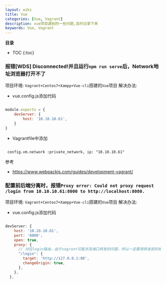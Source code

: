 ```yaml
---
layout: wiki
title: Vue
categories: [Vue, Vagrant]
description: vue项目遇到的一些问题,及时记录下来
keywords: Vue, Vagrant
---
```


**目录**

* TOC
{:toc}

### 报错[WDS] Disconnected!并且运行`npm run serve`后，Network地址浏览器打开不了
项目环境: `Vagrant+Centos7+Xampp+Vue-cli`搭建的`Vue`项目
解决办法: 
- vue.config.js添加代码

```js

module.exports = {
    devServer: {
        host: '10.10.10.61',
    }
}

```

- Vagrantfile中添加

```

 config.vm.network :private_network, ip: "10.10.10.61"

```

参考
- <https://www.webpackjs.com/guides/development-vagrant/>

### 配置前后端分离时，报错`Proxy error: Could not proxy request /login from 10.10.10.61:8000 to http://localhost:8080.`
项目环境: `Vagrant+Centos7+Xampp+Vue-cli`搭建的`Vue`项目
解决办法: 
- vue.config.js添加代码

```js

devServer: {
    host: '10.10.10.61',
    port: '8000',
    open: true,
    proxy: {
      // 对应login路由，由于vagrant可能涉及端口转发的问题，所以一定要用转发前的端口号
      "/login": {
        target: 'http://127.0.0.1:80',
        changeOrigin: true,
      },
    },
  },

```